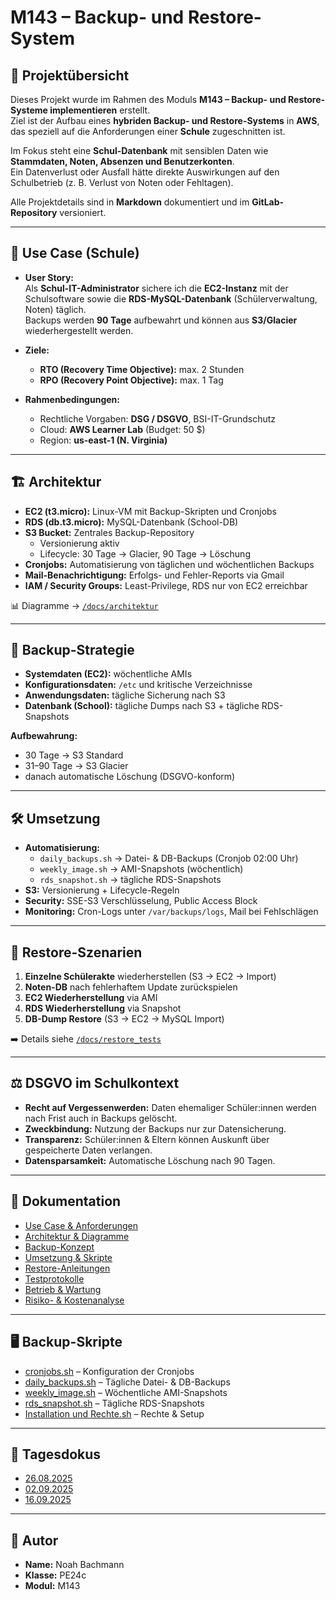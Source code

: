 # M143 – Backup- und Restore-System

## 📌 Projektübersicht
Dieses Projekt wurde im Rahmen des Moduls **M143 – Backup- und Restore-Systeme implementieren** erstellt.  
Ziel ist der Aufbau eines **hybriden Backup- und Restore-Systems** in **AWS**, das speziell auf die Anforderungen einer **Schule** zugeschnitten ist.  

Im Fokus steht eine **Schul-Datenbank** mit sensiblen Daten wie **Stammdaten, Noten, Absenzen und Benutzerkonten**.  
Ein Datenverlust oder Ausfall hätte direkte Auswirkungen auf den Schulbetrieb (z. B. Verlust von Noten oder Fehltagen).  

Alle Projektdetails sind in **Markdown** dokumentiert und im **GitLab-Repository** versioniert.  

---

## 🎯 Use Case (Schule)
- **User Story:**  
  Als **Schul-IT-Administrator** sichere ich die **EC2-Instanz** mit der Schulsoftware sowie die **RDS-MySQL-Datenbank** (Schülerverwaltung, Noten) täglich.  
  Backups werden **90 Tage** aufbewahrt und können aus **S3/Glacier** wiederhergestellt werden.  

- **Ziele:**  
  - **RTO (Recovery Time Objective):** max. 2 Stunden  
  - **RPO (Recovery Point Objective):** max. 1 Tag  

- **Rahmenbedingungen:**  
  - Rechtliche Vorgaben: **DSG / DSGVO**, BSI-IT-Grundschutz  
  - Cloud: **AWS Learner Lab** (Budget: 50 $)  
  - Region: **us-east-1 (N. Virginia)**  

---

## 🏗️ Architektur
- **EC2 (t3.micro):** Linux-VM mit Backup-Skripten und Cronjobs  
- **RDS (db.t3.micro):** MySQL-Datenbank (School-DB)  
- **S3 Bucket:** Zentrales Backup-Repository  
  - Versionierung aktiv  
  - Lifecycle: 30 Tage → Glacier, 90 Tage → Löschung  
- **Cronjobs:** Automatisierung von täglichen und wöchentlichen Backups  
- **Mail-Benachrichtigung:** Erfolgs- und Fehler-Reports via Gmail  
- **IAM / Security Groups:** Least-Privilege, RDS nur von EC2 erreichbar  

📊 Diagramme → [`/docs/architektur`](docs/architektur)

---

## 🔄 Backup-Strategie
- **Systemdaten (EC2):** wöchentliche AMIs  
- **Konfigurationsdaten:** `/etc` und kritische Verzeichnisse  
- **Anwendungsdaten:** tägliche Sicherung nach S3  
- **Datenbank (School):** tägliche Dumps nach S3 + tägliche RDS-Snapshots  

**Aufbewahrung:**  
- 30 Tage → S3 Standard  
- 31–90 Tage → S3 Glacier  
- danach automatische Löschung (DSGVO-konform)  

---

## 🛠️ Umsetzung
- **Automatisierung:**  
  - `daily_backups.sh` → Datei- & DB-Backups (Cronjob 02:00 Uhr)  
  - `weekly_image.sh` → AMI-Snapshots (wöchentlich)  
  - `rds_snapshot.sh` → tägliche RDS-Snapshots  
- **S3:** Versionierung + Lifecycle-Regeln  
- **Security:** SSE-S3 Verschlüsselung, Public Access Block  
- **Monitoring:** Cron-Logs unter `/var/backups/logs`, Mail bei Fehlschlägen  

---

## 🔁 Restore-Szenarien
1. **Einzelne Schülerakte** wiederherstellen (S3 → EC2 → Import)  
2. **Noten-DB** nach fehlerhaftem Update zurückspielen  
3. **EC2 Wiederherstellung** via AMI  
4. **RDS Wiederherstellung** via Snapshot  
5. **DB-Dump Restore** (S3 → EC2 → MySQL Import)  

➡️ Details siehe [`/docs/restore_tests`](docs/restore_tests)

---

## ⚖️ DSGVO im Schulkontext
- **Recht auf Vergessenwerden:** Daten ehemaliger Schüler:innen werden nach Frist auch in Backups gelöscht.  
- **Zweckbindung:** Nutzung der Backups nur zur Datensicherung.  
- **Transparenz:** Schüler:innen & Eltern können Auskunft über gespeicherte Daten verlangen.  
- **Datensparsamkeit:** Automatische Löschung nach 90 Tagen.  

---

## 📑 Dokumentation
- [Use Case & Anforderungen](docs/01_usecase.md)  
- [Architektur & Diagramme](docs/02_architektur.md)  
- [Backup-Konzept](docs/03_backup_konzept.md)  
- [Umsetzung & Skripte](docs/04_umsetzung.md)  
- [Restore-Anleitungen](docs/05_restore_guides.md)  
- [Testprotokolle](docs/06_testprotokolle.md)  
- [Betrieb & Wartung](docs/07_betrieb_wartung.md)  
- [Risiko- & Kostenanalyse](docs/08_risiko_kosten.md)  

---

## 🖥️ Backup-Skripte
- [cronjobs.sh](docs/scripts/cronjobs.sh) – Konfiguration der Cronjobs  
- [daily_backups.sh](docs/scripts/daily_backups.sh) – Tägliche Datei- & DB-Backups  
- [weekly_image.sh](docs/scripts/weekly_image.sh) – Wöchentliche AMI-Snapshots  
- [rds_snapshot.sh](docs/scripts/rds_snapshot.sh) – Tägliche RDS-Snapshots  
- [Installation und Rechte.sh](docs/scripts/Installation%20und%20Rechte.sh) – Rechte & Setup  

---

## 📅 Tagesdokus
- [26.08.2025](docs/tagesdoku/26.08.2025.md)  
- [02.09.2025](docs/tagesdoku/02.09.2025.md)  
- [16.09.2025](docs/tagesdoku/16.09.2025.md)  

---

## 👤 Autor
- **Name:** Noah Bachmann  
- **Klasse:** PE24c  
- **Modul:** M143